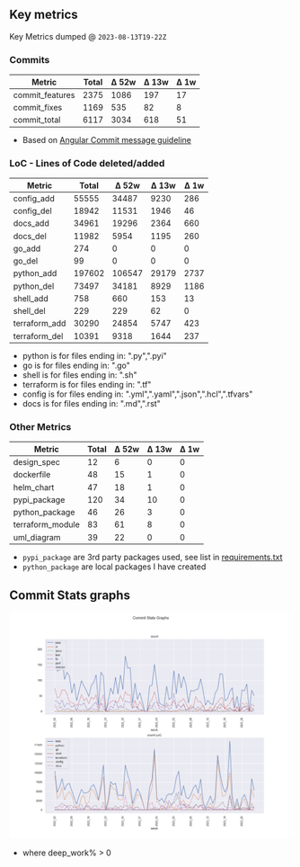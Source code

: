 ## Key metrics
<!-- KEY-METRICS:START -->
Key Metrics dumped @ `2023-08-13T19-22Z`

### Commits

Metric | Total | Δ 52w | Δ 13w | Δ 1w
--- | --- | --- | --- | ---
commit_features | 2375 | 1086 | 197 | 17
commit_fixes | 1169 | 535 | 82 | 8
commit_total | 6117 | 3034 | 618 | 51

- Based on [Angular Commit message guideline](https://github.com/angular/angular/blob/main/CONTRIBUTING.md#-commit-message-guidelines)

### LoC - Lines of Code deleted/added

Metric | Total | Δ 52w | Δ 13w | Δ 1w
--- | --- | --- | --- | ---
config_add | 55555 | 34487 | 9230 | 286
config_del | 18942 | 11531 | 1946 | 46
docs_add | 34961 | 19296 | 2364 | 660
docs_del | 11982 | 5954 | 1195 | 260
go_add | 274 | 0 | 0 | 0
go_del | 99 | 0 | 0 | 0
python_add | 197602 | 106547 | 29179 | 2737
python_del | 73497 | 34181 | 8929 | 1186
shell_add | 758 | 660 | 153 | 13
shell_del | 229 | 229 | 62 | 0
terraform_add | 30290 | 24854 | 5747 | 423
terraform_del | 10391 | 9318 | 1644 | 237

- python is for files ending in: ".py",".pyi"
- go is for files ending in: ".go"
- shell is for files ending in: ".sh"
- terraform is for files ending in: ".tf"
- config is for files ending in: ".yml",".yaml",".json",".hcl",".tfvars"
- docs is for files ending in: ".md",".rst"

### Other Metrics

Metric | Total | Δ 52w | Δ 13w | Δ 1w
--- | --- | --- | --- | ---
design_spec | 12 | 6 | 0 | 0
dockerfile | 48 | 15 | 1 | 0
helm_chart | 47 | 18 | 1 | 0
pypi_package | 120 | 34 | 10 | 0
python_package | 46 | 26 | 3 | 0
terraform_module | 83 | 61 | 8 | 0
uml_diagram | 39 | 22 | 0 | 0
<!-- KEY-METRICS:END -->
- `pypi_package` are 3rd party packages used, see list in [requirements.txt](./requirements.txt)
- `python_package` are local packages I have created


## Commit Stats graphs
![img.png](graph.png)
- where deep_work% > 0